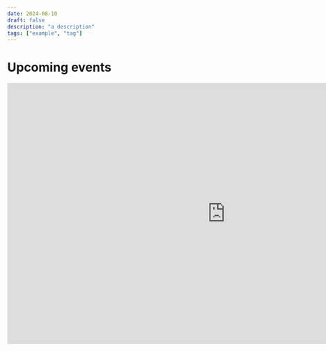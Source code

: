 ```yaml
---
date: 2024-08-10
draft: false
description: "a description"
tags: ["example", "tag"]
---
```

# Upcoming events

<iframe src="https://calendar.google.com/calendar/embed?height=600&wkst=2&ctz=Europe%2FLondon&bgcolor=%23ffffff&showTitle=0&showDate=0&showPrint=0&showTz=0&mode=WEEK&hl=en_GB&title=Website%20Cal&src=OTc1MzAwYjgzYWVmNzYxMzFkMTMzYTExNmM5YWMzZTdhZDYzZjJkZGU5NDljMTBiODYxMjVkMjg1NjViZjk5NEBncm91cC5jYWxlbmRhci5nb29nbGUuY29t&src=NmY0OGFmZDEyOTVkNjU5NGVjOGQxOGUwYzAyMjA2YmFmMDg1ZDhkOGI5MjRiMmE5M2JkNzFiM2ZkNzE3ZDY2M0Bncm91cC5jYWxlbmRhci5nb29nbGUuY29t&src=ZWUyMDE0Nzg2N2MyMzZjMGQ0MTQ5ZTMwYzY2MmFiZmU3OGQxOTdjODY4ZTY4M2MyOWNhNTY3NDFhYjFhZWEwZkBncm91cC5jYWxlbmRhci5nb29nbGUuY29t&color=%23A79B8E&color=%23D81B60&color=%23616161" style="border-width:0" width="1000" height="600" frameborder="0" scrolling="no"></iframe>
